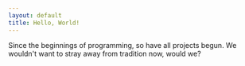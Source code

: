 ```yaml
---
layout: default
title: Hello, World!
---
```


Since the beginnings of programming, so have all projects begun. We wouldn't
want to stray away from tradition now, would we?
